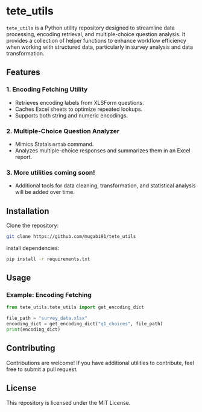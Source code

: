 # tete_utils

`tete_utils` is a Python utility repository designed to streamline data processing, encoding retrieval, and multiple-choice question analysis. It provides a collection of helper functions to enhance workflow efficiency when working with structured data, particularly in survey analysis and data transformation.

## Features

### 1. **Encoding Fetching Utility**
   - Retrieves encoding labels from XLSForm questions.
   - Caches Excel sheets to optimize repeated lookups.
   - Supports both string and numeric encodings.

### 2. **Multiple-Choice Question Analyzer**
   - Mimics Stata’s `mrtab` command.
   - Analyzes multiple-choice responses and summarizes them in an Excel report.

### 3. **More utilities coming soon!**
   - Additional tools for data cleaning, transformation, and statistical analysis will be added over time.

## Installation

Clone the repository:
```bash
git clone https://github.com/mugabi91/tete_utils
```

Install dependencies:
```bash
pip install -r requirements.txt
```

## Usage

### Example: Encoding Fetching
```python
from tete_utils.tete_utils import get_encoding_dict

file_path = "survey_data.xlsx"
encoding_dict = get_encoding_dict("q1_choices", file_path)
print(encoding_dict)
```

## Contributing

Contributions are welcome! If you have additional utilities to contribute, feel free to submit a pull request.

## License

This repository is licensed under the MIT License.
